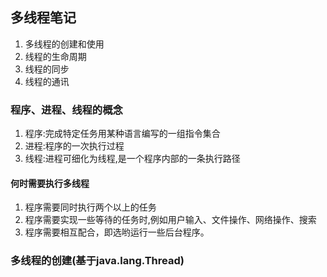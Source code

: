 ## 多线程笔记
1. 多线程的创建和使用
2. 线程的生命周期
3. 线程的同步
4. 线程的通讯

### 程序、进程、线程的概念
1. 程序:完成特定任务用某种语言编写的一组指令集合
2. 进程:程序的一次执行过程
3. 线程:进程可细化为线程,是一个程序内部的一条执行路径

#### 何时需要执行多线程
1. 程序需要同时执行两个以上的任务
2. 程序需要实现一些等待的任务时,例如用户输入、文件操作、网络操作、搜索
3. 程序需要相互配合，即选哟运行一些后台程序。

### 多线程的创建(基于java.lang.Thread)

